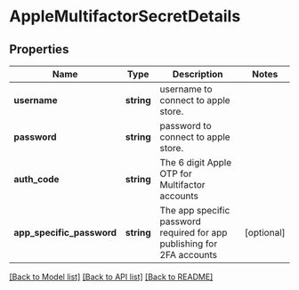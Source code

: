 # AppleMultifactorSecretDetails

## Properties
Name | Type | Description | Notes
------------ | ------------- | ------------- | -------------
**username** | **string** | username to connect to apple store. | 
**password** | **string** | password to connect to apple store. | 
**auth_code** | **string** | The 6 digit Apple OTP for Multifactor accounts | 
**app_specific_password** | **string** | The app specific password required for app publishing for 2FA accounts | [optional] 

[[Back to Model list]](../README.md#documentation-for-models) [[Back to API list]](../README.md#documentation-for-api-endpoints) [[Back to README]](../README.md)


